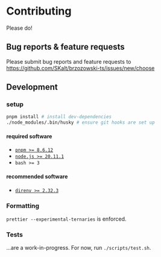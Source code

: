 # Contributing

Please do!

## Bug reports & feature requests

Please submit bug reports and feature requests to https://github.com/SKalt/brzozowski-ts/issues/new/choose

## Development

### setup

```sh
pnpm install # install dev-dependencies
./node_modules/.bin/husky # ensure git hooks are set up
```

#### required software

- [`pnpm >= 8.6.12`](https://pnpm.io/)
- [`node.js >= 20.11.1`](https://nodejs.org/)
- `bash >= 3`

#### recommended software

- [`direnv >= 2.32.3`](https://direnv.net/)

### Formatting

`prettier --experimental-ternaries` is enforced.

### Tests

...are a work-in-progress.
For now, run `./scripts/test.sh`.

